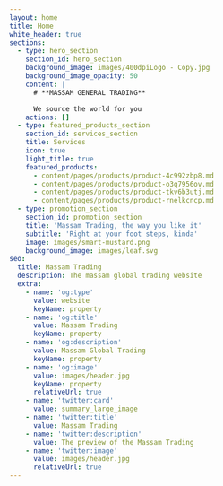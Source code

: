 ```yaml
---
layout: home
title: Home
white_header: true
sections:
  - type: hero_section
    section_id: hero_section
    background_image: images/400dpiLogo - Copy.jpg
    background_image_opacity: 50
    content: |
      # **MASSAM GENERAL TRADING**

      We source the world for you
    actions: []
  - type: featured_products_section
    section_id: services_section
    title: Services
    icon: true
    light_title: true
    featured_products:
      - content/pages/products/product-4c992zbp8.md
      - content/pages/products/product-o3q7956ov.md
      - content/pages/products/product-tkv6b3utj.md
      - content/pages/products/product-rnelkcncp.md
  - type: promotion_section
    section_id: promotion_section
    title: 'Massam Trading, the way you like it'
    subtitle: 'Right at your foot steps, kinda'
    image: images/smart-mustard.png
    background_image: images/leaf.svg
seo:
  title: Massam Trading
  description: The massam global trading website
  extra:
    - name: 'og:type'
      value: website
      keyName: property
    - name: 'og:title'
      value: Massam Trading
      keyName: property
    - name: 'og:description'
      value: Massam Global Trading
      keyName: property
    - name: 'og:image'
      value: images/header.jpg
      keyName: property
      relativeUrl: true
    - name: 'twitter:card'
      value: summary_large_image
    - name: 'twitter:title'
      value: Massam Trading
    - name: 'twitter:description'
      value: The preview of the Massam Trading
    - name: 'twitter:image'
      value: images/header.jpg
      relativeUrl: true
---
```

